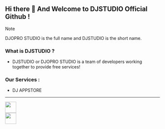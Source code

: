 ## Hi there 👋 And Welcome to DJSTUDIO Official Github !

> [!NOTE]
> DJOPRO STUDIO is the full name and DJSTUDIO is the short name.

### What is DJSTUDIO ?
- DJSTUDIO or DJOPRO STUDIO is a team of developers working together to provide free services!

### Our Services :
- DJ APPSTORE


---
<div align="center">
<a href="https://discord.com" style="text-decoration: none; color: #FFFFFF; font-size: 16px; font-weight: bold; display: flex; align-items: center;">
<img src="https://img.icons8.com/color/48/discord-logo.png" alt="Discord" style="height: 36px; margin-right: 8px;"/></a>
<a href="https://discord.com" style="text-decoration: none; color: #FFFFFF; font-size: 16px; font-weight: bold; display: flex; align-items: center;">
<img src="https://img.icons8.com/color/48/blogger-logo.png" alt="Discord" style="height: 36px; margin-right: 8px;"/></a>
</div>

<!--

**Here are some ideas to get you started:**

🙋‍♀️ A short introduction - what is your organization all about?
🌈 Contribution guidelines - how can the community get involved?
👩‍💻 Useful resources - where can the community find your docs? Is there anything else the community should know?
🍿 Fun facts - what does your team eat for breakfast?
🧙 Remember, you can do mighty things with the power of [Markdown](https://docs.github.com/github/writing-on-github/getting-started-with-writing-and-formatting-on-github/basic-writing-and-formatting-syntax)
-->
